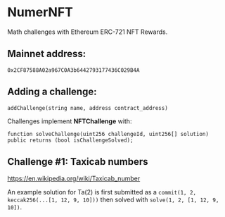 # NumerNFT

Math challenges with Ethereum ERC-721 NFT Rewards.

## Mainnet address:

```
0x2CF87588A02a967C0A3b6442793177436C029B4A
```

## Adding a challenge:
`addChallenge(string name, address contract_address)`

Challenges implement **NFTChallenge** with:

```
function solveChallenge(uint256 challengeId, uint256[] solution) public returns (bool isChallengeSolved);
```


## Challenge #1: Taxicab numbers
https://en.wikipedia.org/wiki/Taxicab_number

An example solution for Ta(2) is first submitted as a `commit(1, 2, keccak256(...[1, 12, 9, 10]))` then solved with `solve(1, 2, [1, 12, 9, 10])`.
